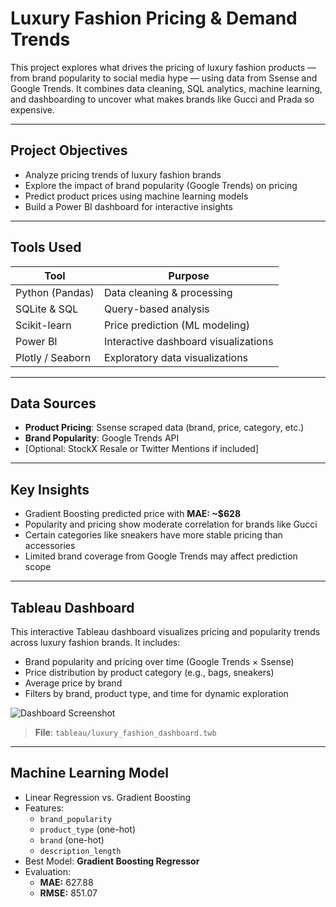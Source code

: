 # Luxury Fashion Pricing & Demand Trends

This project explores what drives the pricing of luxury fashion products — from brand popularity to social media hype — using data from Ssense and Google Trends. It combines data cleaning, SQL analytics, machine learning, and dashboarding to uncover what makes brands like Gucci and Prada so expensive.

---

## Project Objectives

- Analyze pricing trends of luxury fashion brands
- Explore the impact of brand popularity (Google Trends) on pricing
- Predict product prices using machine learning models
- Build a Power BI dashboard for interactive insights

---

## Tools Used

| Tool            | Purpose                           |
|-----------------|------------------------------------|
| Python (Pandas) | Data cleaning & processing         |
| SQLite & SQL    | Query-based analysis               |
| Scikit-learn    | Price prediction (ML modeling)     |
| Power BI        | Interactive dashboard visualizations|
| Plotly / Seaborn| Exploratory data visualizations    |

---

## Data Sources

- **Product Pricing**: Ssense scraped data (brand, price, category, etc.)
- **Brand Popularity**: Google Trends API
- [Optional: StockX Resale or Twitter Mentions if included]

---

## Key Insights

- Gradient Boosting predicted price with **MAE: ~$628**
- Popularity and pricing show moderate correlation for brands like Gucci
- Certain categories like sneakers have more stable pricing than accessories
- Limited brand coverage from Google Trends may affect prediction scope

---

## Tableau Dashboard

This interactive Tableau dashboard visualizes pricing and popularity trends across luxury fashion brands. It includes:

- Brand popularity and pricing over time (Google Trends × Ssense)
- Price distribution by product category (e.g., bags, sneakers)
- Average price by brand
- Filters by brand, product type, and time for dynamic exploration

![Dashboard Screenshot](../tableau/exports/dashboard_screenshot.png)

> **File**: `tableau/luxury_fashion_dashboard.twb`  
---

## Machine Learning Model

- Linear Regression vs. Gradient Boosting
- Features:
  - `brand_popularity`
  - `product_type` (one-hot)
  - `brand` (one-hot)
  - `description_length`
- Best Model: **Gradient Boosting Regressor**
- Evaluation:
  - **MAE:** 627.88
  - **RMSE:** 851.07
